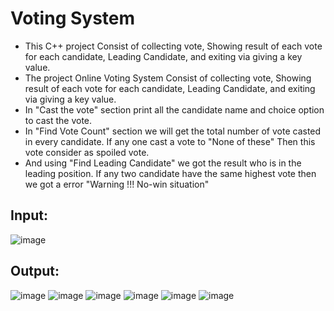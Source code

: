# Voting System

- This C++ project Consist of collecting vote, Showing result of each vote for each candidate, Leading Candidate, and exiting via giving a key value.
- The project Online Voting System Consist of collecting vote, Showing result of each vote for each candidate, Leading Candidate, and exiting via giving a key value.
- In "Cast the vote" section print all the candidate name and choice option to cast the vote.
- In "Find Vote Count" section we will get the total number of vote casted in every candidate. If any one cast a vote to "None of these" Then this vote consider as spoiled vote.
- And using "Find Leading Candidate" we got the result who is in the leading position. If any two candidate have the same highest vote then we got a error "Warning !!! No-win situation"


## Input:
![image](https://user-images.githubusercontent.com/99204211/182350466-f3164768-af63-44c5-8aa3-ffa22a870b3d.png)

## Output:
![image](https://user-images.githubusercontent.com/99204211/182350053-ae3d3502-ddb5-4e97-a400-30e6927d74d1.png)
![image](https://user-images.githubusercontent.com/99204211/182350107-3a0564eb-a05b-48e2-9f38-f0e943554f8a.png)
![image](https://user-images.githubusercontent.com/99204211/182350138-0cf8aad1-eb7c-4f98-bad1-af269fa1811a.png)
![image](https://user-images.githubusercontent.com/99204211/182350155-4b20247a-fa2c-4413-ae61-4f441bc2c035.png)
![image](https://user-images.githubusercontent.com/99204211/182350320-8a1c3142-25d7-4b97-b029-b1d801309999.png)
![image](https://user-images.githubusercontent.com/99204211/182350351-0cde2e5d-d370-4e3e-a742-105ad7ad7726.png)
